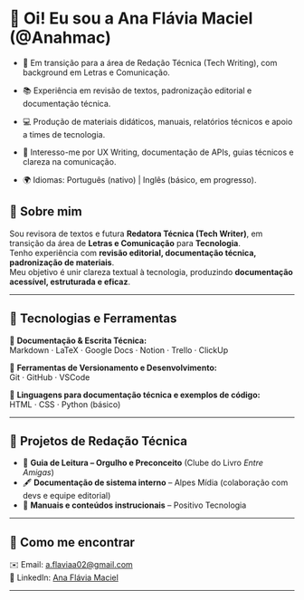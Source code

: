 # 👋 Oi! Eu sou a Ana Flávia Maciel (@Anahmac)

- 🎯 Em transição para a área de Redação Técnica (Tech Writing), com background em Letras e Comunicação.

- 📚 Experiência em revisão de textos, padronização editorial e documentação técnica.

- 💻 Produção de materiais didáticos, manuais, relatórios técnicos e apoio a times de tecnologia.

- 📝 Interesso-me por UX Writing, documentação de APIs, guias técnicos e clareza na comunicação.

- 🌍 Idiomas: Português (nativo) | Inglês (básico, em progresso). 

## 🚀 Sobre mim  
Sou revisora de textos e futura **Redatora Técnica (Tech Writer)**, em transição da área de **Letras e Comunicação** para **Tecnologia**.  
Tenho experiência com **revisão editorial, documentação técnica, padronização de materiais**.  
Meu objetivo é unir clareza textual à tecnologia, produzindo **documentação acessível, estruturada e eficaz**.  

---

## 🔧 Tecnologias e Ferramentas  

📌 **Documentação & Escrita Técnica:**  
Markdown · LaTeX · Google Docs · Notion · Trello · ClickUp  

📌 **Ferramentas de Versionamento e Desenvolvimento:**  
Git · GitHub · VSCode  

📌 **Linguagens para documentação técnica e exemplos de código:**  
HTML · CSS · Python (básico)  

---

## 📂 Projetos de Redação Técnica  

- 📘 **Guia de Leitura – Orgulho e Preconceito** (Clube do Livro *Entre Amigas*)  
- 🖋 **Documentação de sistema interno** – Alpes Mídia (colaboração com devs e equipe editorial)  
- 📑 **Manuais e conteúdos instrucionais** – Positivo Tecnologia  

---

## 📩 Como me encontrar  
✉️ Email: [a.flaviaa02@gmail.com](mailto:a.flaviaa02@gmail.com)  
🔗 LinkedIn: [Ana Flávia Maciel](https://www.linkedin.com/in/ana-fl%C3%A1via-maciel0/)  

---

<!---
Anahmac/Anahmac is a ✨ special ✨ repository because its `README.md` (this file) appears on your GitHub profile.
You can click the Preview link to take a look at your changes.
--->
